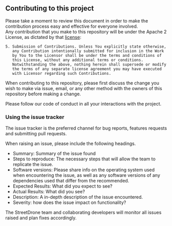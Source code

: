## Contributing to this project
Please take a moment to review this document in order to make the contribution process easy and effective for everyone involved.  
Any contribution that you make to this repository will
be under the Apache 2 License, as dictated by that
[license](http://www.apache.org/licenses/LICENSE-2.0.html):

~~~
5. Submission of Contributions. Unless You explicitly state otherwise,
   any Contribution intentionally submitted for inclusion in the Work
   by You to the Licensor shall be under the terms and conditions of
   this License, without any additional terms or conditions.
   Notwithstanding the above, nothing herein shall supersede or modify
   the terms of any separate license agreement you may have executed
   with Licensor regarding such Contributions.
~~~  


When contributing to this repository, please first discuss the change you wish to make via issue, email, or any other method with the owners of this repository before making a change.

Please follow our code of conduct in all your interactions with the project.

### Using the issue tracker

The issue tracker is the preferred channel for bug reports, features requests and submitting pull requests.

When raising an issue, please include the following headings. 

* Summary: Summary of the issue found
* Steps to reproduce: The necessary steps that will allow the team to replicate the issue.
* Software versions: Please share info on the operating system used when encountering the issue, as well as any software versions of any dependencies used that differ from the recommended. 
* Expected Results: What did you expect to see?
* Actual Results: What did you see?
* Description: A in-depth description of the issue encountered. 
* Severity: how does the issue impact on functionality? 

The StreetDrone team and collaborating developers will monitor all issues raised and plan fixes accordingly. 
